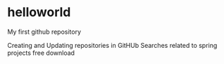 # helloworld
My first github repository

Creating and Updating repositories in GitHUb
Searches related to spring projects free download
